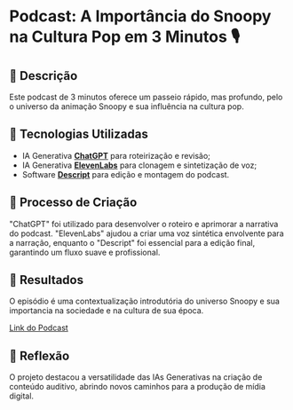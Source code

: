 # Podcast: A Importância do Snoopy na Cultura Pop em 3 Minutos 🎙️

## 📒 Descrição
Este podcast de 3 minutos oferece um passeio rápido, mas profundo, pelo o universo da animação Snoopy e sua influência na cultura pop.

## 🤖 Tecnologias Utilizadas
- IA Generativa **[ChatGPT](https://chat.openai.com)** para roteirização e revisão;
- IA Generativa **[ElevenLabs](https://www.elevenlabs.io)** para clonagem e sintetização de voz;
- Software **[Descript](https://www.descript.com)** para edição e montagem do podcast.

## 🧐 Processo de Criação
"ChatGPT" foi utilizado para desenvolver o roteiro e aprimorar a narrativa do podcast. "ElevenLabs" ajudou a criar uma voz sintética envolvente para a narração, enquanto o "Descript" foi essencial para a edição final, garantindo um fluxo suave e profissional.

## 🚀 Resultados
O episódio é uma contextualização introdutória do universo Snoopy e sua importancia na sociedade e na cultura de sua época.

<a href="https://share.descript.com/view/sWYNNdNzOUR">Link do Podcast</a>

## 💭 Reflexão
O projeto destacou a versatilidade das IAs Generativas na criação de conteúdo auditivo, abrindo novos caminhos para a produção de mídia digital.
